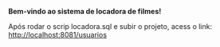<b>Bem-vindo ao sistema de locadora de filmes!</b>

Após rodar o scrip locadora.sql e subir o projeto, acess o link:
<a href="http://localhost:8081/usuarios">http://localhost:8081/usuarios</a>
